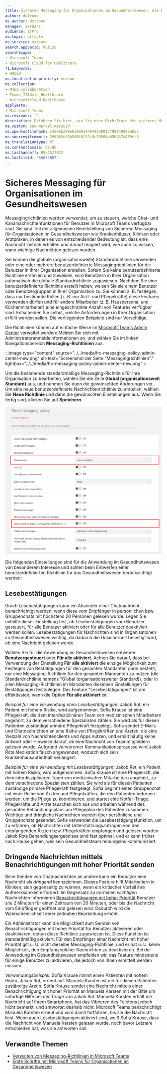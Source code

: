 ```yaml
---
title: Sicheres Messaging für Organisationen im Gesundheitswesen, die Microsoft Teams verwenden
author: dstrome
ms.author: dstrome
manager: serdars
audience: ITPro
ms.topic: article
ms.service: msteams
search.appverid: MET150
searchScope:
- Microsoft Teams
- Microsoft Cloud for Healthcare
f1.keywords:
- NOCSH
ms.localizationpriority: medium
ms.collection:
- M365-collaboration
- Teams_ITAdmin_Healthcare
- microsoftcloud-healthcare
appliesto:
- Microsoft Teams
ms.reviewer: ''
description: Erfahren Sie hier, wie Sie eine Richtlinie für sicheres Messaging für Microsoft Teams anpassen können, die Lesebestätigungen und Benachrichtigungen mit hoher Priorität umfassen kann.
ms.custom: seo-marvel-mar2020
ms.openlocfilehash: c450bb298e0a0e01440442d0813708048005a652
ms.sourcegitcommit: 296862e02b548f0212c9c70504e65b467d459cc3
ms.translationtype: MT
ms.contentlocale: de-DE
ms.lasthandoff: 05/25/2022
ms.locfileid: "65674867"
---
```

# <a name="secure-messaging-for-healthcare-organizations"></a>Sicheres Messaging für Organisationen im Gesundheitswesen

Messagingrichtlinien werden verwendet, um zu steuern, welche Chat- und Kanalnachrichtenfunktionen für Benutzer in Microsoft Teams verfügbar sind. Sie sind Teil der allgemeinen Bereitstellung von Sicherem Messaging für Organisationen im Gesundheitswesen wie Krankenhäuser, Kliniken oder Arztpraxen, in denen es von entscheidender Bedeutung ist, dass eine Nachricht zeitnah erhalten und darauf reagiert wird, wie auch zu wissen, wann wichtige Nachrichten gelesen wurden.

Sie können die globale (organisationsweite) Standardrichtlinie verwenden oder eine oder mehrere benutzerdefinierte Messagingrichtlinien für die Benutzer in Ihrer Organisation erstellen. Sofern Sie keine benutzerdefinierte Richtlinie erstellen und zuweisen, wird Benutzern in Ihrer Organisation automatisch die globale Standardrichtlinie zugewiesen. Nachdem Sie eine benutzerdefinierte Richtlinie erstellt haben, weisen Sie sie einem Benutzer oder Benutzergruppen in Ihrer Organisation zu. Sie können z. B. festlegen, dass nur bestimmte Rollen (z. B. nur Arzt- und Pflegekräfte) diese Features verwenden dürfen und für andere Mitarbeiter (z. B. Hauspersonal und Küchenmitarbeiter) eine eingeschränkte Anzahl von Features verfügbar sind. Entscheiden Sie selbst, welche Anforderungen in Ihrer Organisation erfüllt werden sollen. Die vorliegenden Beispiele sind nur Vorschläge.

Die Richtlinien können auf einfache Weise im [Microsoft Teams Admin Center](https://admin.teams.microsoft.com) verwaltet werden: Melden Sie sich mit Administratoranmeldeinformationen an, und wählen Sie im linken Navigationsbereich **Messaging-Richtlinien** aus.

 :::image type="content" source="../../media/hc-messaging-policy-admin-center-new.png" alt-text="Screenshot der Seite &quot;Messagingrichtlinien&quot;." lightbox="../../media/hc-messaging-policy-admin-center-new.png":::
 
 Um die bestehende standardmäßige Messaging-Richtlinie für Ihre Organisation zu bearbeiten, wählen Sie die Zeile **Global (organisationsweit Standard)** aus, und nehmen Sie dann die gewünschten Änderungen vor. Um eine neue benutzerdefinierte Nachrichtenrichtlinie zu erstellen, wählen Sie **Neue Richtlinie** und dann die gewünschten Einstellungen aus. Wenn Sie fertig sind, klicken Sie auf **Speichern**.

![Screenshot der Nachrichtenrichtlinieneinstellungen.](../../media/hc-messaging-policy.png)

Die folgenden Einstellungen sind für die Anwendung im Gesundheitswesen von besonderem Interesse und sollten beim Entwerfen einer benutzerdefinierten Richtlinie für das Gesundheitswesen berücksichtigt werden:

## <a name="read-receipts"></a>Lesebestätigungen

Durch Lesebestätigungen kann ein Absender einer Chatnachricht benachrichtigt werden, wenn diese vom Empfänger in persönlichen bzw. Gruppenchats mit höchstens 20 Personen gelesen wurde. Legen Sie mithilfe dieser Einstellung fest, ob Lesebestätigungen vom Benutzer gesteuert, für alle Benutzer aktiviert oder für alle Benutzer deaktiviert werden sollen. Lesebestätigungen für Nachrichten sind in Organisationen im Gesundheitswesen wichtig, da dadurch die Unsicherheit beseitigt wird, ob eine Nachricht gelesen wurde.

Wählen Sie für die Anwendung im Gesundheitswesen entweder **Benutzergesteuert** oder **Für alle aktiviert**. Achten Sie darauf, dass bei Verwendung der Einstellung **Für alle aktiviert** die einzige Möglichkeit zum Festlegen von Bestätigungen für den gesamten Mandanten darin besteht, nur eine Messaging-Richtlinie für den gesamten Mandanten zu nutzen (die Standardrichtlinie namens "Global (organisationsweiter Standard)), oder in allen Messaging-Richtlinien im Mandanten dieselben Einstellungen für Bestätigungen festzulegen. Das Feature "Lesebestätigungen" ist am effektivsten, wenn die Option **Für alle aktiviert** ist.

*Beispiel für eine Verwendung ohne Lesebestätigungen:* Jakob Rot, ein Patient mit hohem Risiko, wird aufgenommen.  Sofia Krause ist eine Pflegekraft, die dem interdisziplinären Team von medizinischen Mitarbeitern angehört, zu dem verschiedene Spezialisten zählen. Sie wird als für diesen Patienten zuständige primäre Pflegekraft festgelegt.  Sofia sendet E-Mails und Chatnachrichten an eine Reihe von Pflegekräften und Ärzten, die eine Vielzahl von Nachrichtenclients und Apps nutzen, und erhält häufig keine Antwort oder Hinweise darauf, ob eine Nachricht von Teammitgliedern gelesen wurde. Aufgrund verworrener Kommunikationsprozesse wird Jakob Rots Medikation falsch angewendet, wodurch sich sein Krankenhausaufenthalt verlängert.

*Beispiel für eine Verwendung mit Lesebestätigungen:* Jakob Rot, ein Patient mit hohem Risiko, wird aufgenommen.  Sofia Krause ist eine Pflegekraft, die dem interdisziplinären Team von medizinischen Mitarbeitern angehört, zu dem verschiedene Spezialisten zählen. Sie wird als für diesen Patienten zuständige primäre Pflegekraft festgelegt.  Sofia beginnt einen Gruppenchat mit einer Reihe von Ärzten und Pflegekräften, die den Patienten betreuen werden, um die Pflege zu koordinieren, und startet eine Notfall-Triage.  Pflegekräfte und Ärzte tauschen sich aus und arbeiten während des gesamten Behandlungsplans am Pflegeplan des Patienten zusammen.  Wichtige und dringliche Nachrichten werden über persönliche und Gruppenchats gesendet. Sofia verwendet die Lesebestätigungsfunktion, um zu erfahren, ob Nachrichten mit Unterstützungsanfragen von den empfangenden Ärzten bzw. Pflegekräften empfangen und gelesen wurden. Jakob Rots Behandlungsergebnisse sind fast optimal, und er kann früher nach Hause gehen, weil sein Gesundheitsteam reibungslos kommuniziert.

## <a name="send-urgent-messages-using-priority-notifications"></a>Dringende Nachrichten mittels Benachrichtigungen mit hoher Priorität senden

Beim Senden von Chatnachrichten an andere kann ein Benutzer eine Nachricht als *dringend* kennzeichnen. Dieses Feature hilft Mitarbeitern in Kliniken, sich gegenseitig zu warnen, wenn ein kritischer Vorfall ihre Aufmerksamkeit erfordert. Im Gegensatz zu normalen *wichtigen* Nachrichten informieren [Benachrichtigungen mit hoher Priorität](https://support.microsoft.com/article/mark-a-message-as-important-or-urgent-in-teams-ea99d5b6-1317-4550-8d75-86ff14cd4462) Benutzer alle 2 Minuten für einen Zeitraum von 20 Minuten, oder bis die Nachricht vom Empfänger geöffnet und gelesen wird. Dadurch wird die Wahrscheinlichkeit einer zeitnahen Bearbeitung erhöht.

Ein Administrator kann die Möglichkeit zum Senden von Benachrichtigungen mit hoher Priorität für Benutzer aktivieren oder deaktivieren, denen diese Richtlinie zugewiesen ist. Diese Funktion ist standardmäßig aktiviert. Für den Empfänger einer Nachricht mit hoher Priorität gilt u. U. nicht dieselbe Messaging-Richtlinie, und er hat u. U. keine Möglichkeit, den Empfang solcher Nachrichten zu deaktivieren. Bei der Anwendung im Gesundheitswesen empfehlen wir, das Feature mindestens für einige Benutzer zu aktivieren, die jedoch von Ihnen ermittelt werden müssen.

*Verwendungsbeispiel:* Sofia Krause nimmt einen Patienten mit hohem Risiko, Jakob Rot, erneut auf. Manuela Karsten ist die für diesen Patienten zuständige Ärztin.  Sofia Krause sendet eine Nachricht mittels einer Benachrichtigung mit hoher Priorität an Manuela Karsten mit der Bitte um sofortige Hilfe bei der Triage von Jakob Rot.  Manuela Karsten erhält die Nachricht auf ihrem Smartphone, hat das Vibrieren des Telefons jedoch nicht bemerkt, und antwortet deshalb nicht. Microsoft Teams benachrichtigt Manuela Karsten erneut und wird damit fortfahren, bis sie die Nachricht liest. Wenn auch Lesebestätigungen aktiviert sind, weiß Sofia Krause, dass die Nachricht von Manuela Karsten gelesen wurde, noch bevor Letztere entschieden hat, was sie antworten soll.

## <a name="related-topics"></a>Verwandte Themen

- [Verwalten von Messaging-Richtlinien in Microsoft Teams](../../messaging-policies-in-teams.md)
- [Erste Schritte mit Microsoft Teams für Organisationen im Gesundheitswesen](teams-in-hc.md)

